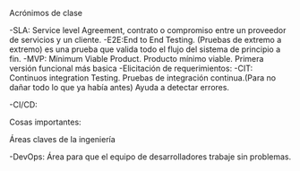 Acrónimos de clase

-SLA: Service level Agreement, contrato o compromiso entre un proveedor de servicios y un cliente.
-E2E:End to End Testing. (Pruebas de extremo a extremo) es una prueba que valida todo el flujo del sistema de principio a fin.
-MVP: Mínimum Viable Product. Producto mínimo viable. Primera versión funcional más basica
-Elicitación de requerimientos:
-CIT: Continuos integration Testing.
	Pruebas de integración continua.(Para no dañar todo lo que ya había antes)
	Ayuda a detectar errores.
	
-CI/CD:

Cosas importantes:

Áreas claves de la ingeniería

-DevOps: Área para que el equipo de desarrolladores trabaje sin problemas. 

